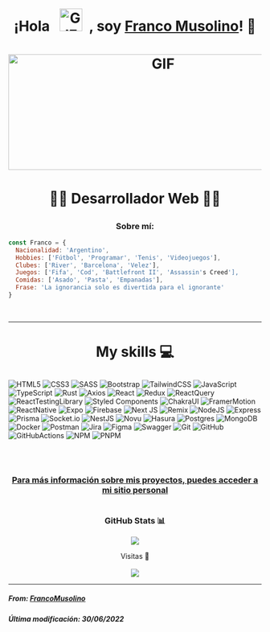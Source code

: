 <h1><p align="center">¡Hola &nbsp; <img src="https://upload.wikimedia.org/wikipedia/commons/a/a9/Rotating_earth_%28large%29_transparent.gif" alt="GIF" width=45px height=45px>  &nbsp;, soy <a href="https://github.com/FrancoMusolino"> Franco Musolino</a>! 👋</p></h1>

# <p align="center"><img src="https://i.pinimg.com/originals/52/e2/db/52e2dbef7685a6e14544240a4172db15.gif" alt="GIF" width=600px height=230px></p>

# <p align="center">👨‍💻 Desarrollador Web 👨‍💻</p> 


<h3 align="center">Sobre mí:</h3>

``` javascript
const Franco = {
  Nacionalidad: 'Argentino',
  Hobbies: ['Fútbol', 'Programar', 'Tenis', 'Videojuegos'],
  Clubes: ['River', 'Barcelona', 'Velez'],
  Juegos: ['Fifa', 'Cod', 'Battlefront II', 'Assassin's Creed'],
  Comidas: ['Asado', 'Pasta', 'Empanadas'],
  Frase: 'La ignorancia solo es divertida para el ignorante'
}

```
</br>

<hr>

# <p align="center">My skills 💻</p>
![HTML5](https://img.shields.io/badge/html5-%23E34F26.svg?style=for-the-badge&logo=html5&logoColor=white)
![CSS3](https://img.shields.io/badge/css3-%231572B6.svg?style=for-the-badge&logo=css3&logoColor=white)
![SASS](https://img.shields.io/badge/SASS-hotpink.svg?style=for-the-badge&logo=SASS&logoColor=white)
![Bootstrap](https://img.shields.io/badge/bootstrap-%23563D7C.svg?style=for-the-badge&logo=bootstrap&logoColor=white)
![TailwindCSS](https://img.shields.io/badge/tailwindcss-%2338B2AC.svg?style=for-the-badge&logo=tailwind-css&logoColor=white)
![JavaScript](https://img.shields.io/badge/javascript-%23323330.svg?style=for-the-badge&logo=javascript&logoColor=%23F7DF1E)
![TypeScript](https://img.shields.io/badge/typescript-%23007ACC.svg?style=for-the-badge&logo=typescript&logoColor=white)
![Rust](https://img.shields.io/badge/rust-%23F74B00.svg?style=for-the-badge&logo=rust&logoColor=white)
![Axios](https://img.shields.io/badge/axios-%239D80EF.svg?style=for-the-badge&logo=axios&logoColor=white)
![React](https://img.shields.io/badge/react-%2320232a.svg?style=for-the-badge&logo=react&logoColor=%2361DAFB)
![Redux](https://img.shields.io/badge/redux-%237849BD.svg?style=for-the-badge&logo=redux&logoColor=white)
![ReactQuery](https://img.shields.io/badge/react_query-%23002C4B.svg?style=for-the-badge&logo=reactquery&logoColor=FF4154)
![ReactTestingLibrary](https://img.shields.io/badge/react_testing_library-%23242526.svg?style=for-the-badge&logo=testinglibrary&logoColor=9E0707)
![Styled Components](https://img.shields.io/badge/styled--components-DB7093?style=for-the-badge&logo=styled-components&logoColor=white)
![ChakraUI](https://img.shields.io/badge/chakra-%234FD1C5.svg?style=for-the-badge&logo=chakraui&logoColor=white)
![FramerMotion](https://img.shields.io/badge/framer_motion-%231A1A1A.svg?style=for-the-badge&logo=framer&logoColor=E731BE)
![ReactNative](https://img.shields.io/badge/react_native-%2320232A.svg?style=for-the-badge&logo=react&logoColor=61DAFB)
![Expo](https://img.shields.io/badge/expo-%23151718.svg?style=for-the-badge&logo=expo&logoColor=ECEDEE)
![Firebase](https://img.shields.io/badge/firebase-%23039BE5.svg?style=for-the-badge&logo=firebase)
![Next JS](https://img.shields.io/badge/Next-black?style=for-the-badge&logo=next.js&logoColor=white) 
![Remix](https://img.shields.io/badge/remix-%23121212.svg?style=for-the-badge&logo=remix&logoColor=white) 
![NodeJS](https://img.shields.io/badge/node.js-6DA55F?style=for-the-badge&logo=node.js&logoColor=white)
![Express](https://img.shields.io/badge/express-%23353535.svg?style=for-the-badge&logo=express&logoColor=white)
![Prisma](https://img.shields.io/badge/prisma-%234c51bf.svg?style=for-the-badge&logo=prisma&logoColor=FDFDFD)
![Socket.io](https://img.shields.io/badge/socket.io-%23242526.svg?style=for-the-badge&logo=socket.io&logoColor=25C2A0)
![NestJS](https://img.shields.io/badge/nestjs-%23E0234E.svg?style=for-the-badge&logo=nestjs&logoColor=white) 
![Novu](https://img.shields.io/badge/novu-%23010101.svg?style=for-the-badge&logo=novu&logoColor=C80079) 
![Hasura](https://img.shields.io/badge/hasura-%232DB57C.svg?style=for-the-badge&logo=hasura&logoColor=white) 
![Postgres](https://img.shields.io/badge/postgres-%23316192.svg?style=for-the-badge&logo=postgresql&logoColor=white)
![MongoDB](https://img.shields.io/badge/MongoDB-%234ea94b.svg?style=for-the-badge&logo=mongodb&logoColor=white)
![Docker](https://img.shields.io/badge/docker-%230db7ed.svg?style=for-the-badge&logo=docker&logoColor=white)
![Postman](https://img.shields.io/badge/Postman-FF6C37?style=for-the-badge&logo=postman&logoColor=white)
![Jira](https://img.shields.io/badge/jira-%232684FF.svg?style=for-the-badge&logo=jira&logoColor=white)
![Figma](https://img.shields.io/badge/figma-%235551ff.svg?style=for-the-badge&logo=figma&logoColor=FDFDFD)
![Swagger](https://img.shields.io/badge/-Swagger-%23Clojure?style=for-the-badge&logo=swagger&logoColor=white)
![Git](https://img.shields.io/badge/git-%23F54D27.svg?style=for-the-badge&logo=git&logoColor=white) 
![GitHub](https://img.shields.io/badge/github-%23010409.svg?style=for-the-badge&logo=github&logoColor=white) 
![GitHubActions](https://img.shields.io/badge/github_actions-%23010409.svg?style=for-the-badge&logo=githubactions&logoColor=2088FF) 
![NPM](https://img.shields.io/badge/NPM-%23C80000.svg?style=for-the-badge&logo=npm&logoColor=white) 
![PNPM](https://img.shields.io/badge/pnpm-%234E4E4E.svg?style=for-the-badge&logo=pnpm&logoColor=F9AD00) 

</br>

# <h3 align="center"><a href="https://portfolio-woad-alpha.vercel.app/" target="_BLANK">Para más información sobre mis proyectos, puedes acceder a mi sitio personal</a></h3>

# <h3 align="center">GitHub Stats 📊</h3>

<p align="center"><img src="https://github-readme-stats.vercel.app/api?username=FrancoMusolino&show_icons=true&theme=synthwave"></p>

<p align="center">Visitas 👀 </br></br>
<img src="https://profile-counter.glitch.me/%7BFrancoMusolino%7D/count.svg">
</p>

<hr>

<h5 align="left">From: <a href="https://github.com/FrancoMusolino">FrancoMusolino</a></h5>
<h5 align="left">Última modificación: 30/06/2022</h5>




<!--
**FrancoMusolino/FrancoMusolino** is a ✨ _special_ ✨ repository because its `README.md` (this file) appears on your GitHub profile.

Here are some ideas to get you started:

- 🔭 I’m currently working on ...
- 🌱 I’m currently learning ...
- 👯 I’m looking to collaborate on ...
- 🤔 I’m looking for help with ...
- 💬 Ask me about ...
- 📫 How to reach me: ...
- 😄 Pronouns: ...
- ⚡ Fun fact: ...
-->


